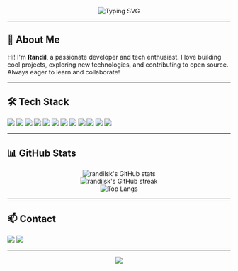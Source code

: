 <!-- Modern & Techy GitHub Profile README for randilsk -->

<p align="center">
  <img src="https://readme-typing-svg.demolab.com?font=Fira+Code&size=30&pause=1000&color=36BCF7&center=true&vCenter=true&width=435&lines=Hi%2C+I'm+Randil+%F0%9F%91%8B;Tech+Enthusiast+%F0%9F%92%BB;Open+Source+Lover+%F0%9F%92%9A;Welcome+to+my+GitHub!" alt="Typing SVG" />
</p>

---

## 🚀 About Me

Hi! I'm **Randil**, a passionate developer and tech enthusiast. I love building cool projects, exploring new technologies, and contributing to open source. Always eager to learn and collaborate!

---

## 🛠️ Tech Stack

<p align="left">
  <img src="https://img.shields.io/badge/Python-3776AB?style=for-the-badge&logo=python&logoColor=white"/>
  <img src="https://img.shields.io/badge/JavaScript-F7DF1E?style=for-the-badge&logo=javascript&logoColor=black"/>
  <img src="https://img.shields.io/badge/Node.js-339933?style=for-the-badge&logo=nodedotjs&logoColor=white"/>
  <img src="https://img.shields.io/badge/React-20232A?style=for-the-badge&logo=react&logoColor=61DAFB"/>
  <img src="https://img.shields.io/badge/HTML5-E34F26?style=for-the-badge&logo=html5&logoColor=white"/>
  <img src="https://img.shields.io/badge/CSS3-1572B6?style=for-the-badge&logo=css3&logoColor=white"/>
  <!-- Embedded & Hardware Design -->
  <img src="https://img.shields.io/badge/Verilog-1572B6?style=for-the-badge&logo=verilog&logoColor=white"/>
  <img src="https://img.shields.io/badge/VHDL-8B008B?style=for-the-badge&logoColor=white"/>
  <img src="https://img.shields.io/badge/SystemVerilog-FF8C00?style=for-the-badge&logoColor=white"/>
  <img src="https://img.shields.io/badge/FPGA-009688?style=for-the-badge&logoColor=white"/>
  <img src="https://img.shields.io/badge/Arduino-00979D?style=for-the-badge&logo=arduino&logoColor=white"/>
  <img src="https://img.shields.io/badge/Raspberry%20Pi-C51A4A?style=for-the-badge&logo=raspberrypi&logoColor=white"/>
  <!-- Add more as needed -->
</p>

---

## 📊 GitHub Stats

<p align="center">
  <img src="https://github-readme-stats.vercel.app/api?username=randilsk&show_icons=true&theme=tokyonight" alt="randilsk's GitHub stats"/>
  <br/>
  <img src="https://github-readme-streak-stats.herokuapp.com/?user=randilsk&theme=tokyonight" alt="randilsk's GitHub streak"/>
  <br/>
  <img src="https://github-readme-stats.vercel.app/api/top-langs/?username=randilsk&layout=compact&theme=tokyonight" alt="Top Langs"/>
</p>

---

## 📫 Contact

<p>
  <a href="mailto:your.email@example.com"><img src="https://img.shields.io/badge/Email-D14836?style=for-the-badge&logo=gmail&logoColor=white"/></a>
  <a href="https://www.linkedin.com/in/your-linkedin/"><img src="https://img.shields.io/badge/LinkedIn-0077B5?style=for-the-badge&logo=linkedin&logoColor=white"/></a>
  <!-- Add more social links as needed -->
</p>

---

<p align="center">
  <img src="https://capsule-render.vercel.app/api?type=waving&color=36BCF7&height=100&section=footer"/>
</p> 
